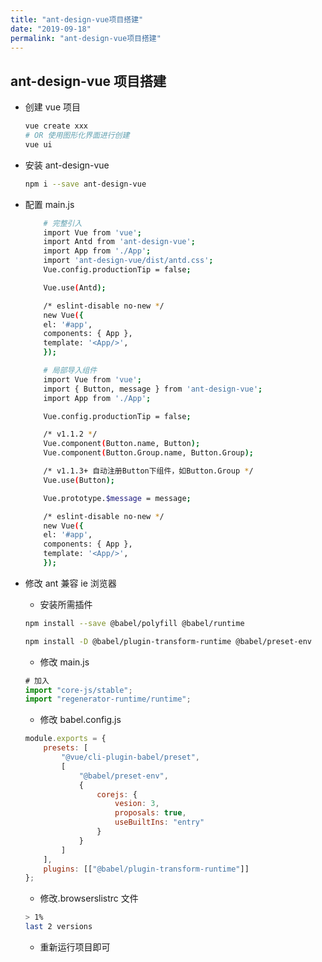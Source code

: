 ```yaml
---
title: "ant-design-vue项目搭建"
date: "2019-09-18"
permalink: "ant-design-vue项目搭建"
---
```


## ant-design-vue 项目搭建

-   创建 vue 项目

    ```sh
    vue create xxx
    # OR 使用图形化界面进行创建
    vue ui
    ```

-   安装 ant-design-vue
    ```sh
    npm i --save ant-design-vue
    ```
-   配置 main.js

    ```sh
        # 完整引入
        import Vue from 'vue';
        import Antd from 'ant-design-vue';
        import App from './App';
        import 'ant-design-vue/dist/antd.css';
        Vue.config.productionTip = false;

        Vue.use(Antd);

        /* eslint-disable no-new */
        new Vue({
        el: '#app',
        components: { App },
        template: '<App/>',
        });
    ```

    ```sh
        # 局部导入组件
        import Vue from 'vue';
        import { Button, message } from 'ant-design-vue';
        import App from './App';

        Vue.config.productionTip = false;

        /* v1.1.2 */
        Vue.component(Button.name, Button);
        Vue.component(Button.Group.name, Button.Group);

        /* v1.1.3+ 自动注册Button下组件，如Button.Group */
        Vue.use(Button);

        Vue.prototype.$message = message;

        /* eslint-disable no-new */
        new Vue({
        el: '#app',
        components: { App },
        template: '<App/>',
        });
    ```

-   修改 ant 兼容 ie 浏览器

    -   安装所需插件

    ```sh
    npm install --save @babel/polyfill @babel/runtime
    ```

    ```sh
    npm install -D @babel/plugin-transform-runtime @babel/preset-env
    ```

    -   修改 main.js

    ```js
    # 加入
    import "core-js/stable";
    import "regenerator-runtime/runtime";
    ```

    -   修改 babel.config.js

    ```js
    module.exports = {
        presets: [
            "@vue/cli-plugin-babel/preset",
            [
                "@babel/preset-env",
                {
                    corejs: {
                        vesion: 3,
                        proposals: true,
                        useBuiltIns: "entry"
                    }
                }
            ]
        ],
        plugins: [["@babel/plugin-transform-runtime"]]
    };
    ```

    -   修改.browserslistrc 文件

    ```sh
    > 1%
    last 2 versions
    ```

    -   重新运行项目即可
